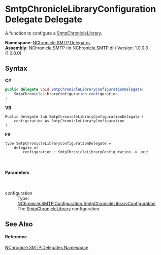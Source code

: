 # SmtpChronicleLibraryConfigurationDelegate Delegate
 

A function to configure a <a href="T_NChronicle_SMTP_SmtpChronicleLibrary.md">SmtpChronicleLibrary</a>.

**Namespace:**&nbsp;<a href="N_NChronicle_SMTP_Delegates.md">NChronicle.SMTP.Delegates</a><br />**Assembly:**&nbsp;NChronicle.SMTP (in NChronicle.SMTP.dll) Version: 1.0.0.0 (1.0.0.0)

## Syntax

**C#**<br />
``` C#
public delegate void SmtpChronicleLibraryConfigurationDelegate(
	SmtpChronicleLibraryConfiguration configuration
)
```

**VB**<br />
``` VB
Public Delegate Sub SmtpChronicleLibraryConfigurationDelegate ( 
	configuration As SmtpChronicleLibraryConfiguration
)
```

**F#**<br />
``` F#
type SmtpChronicleLibraryConfigurationDelegate = 
    delegate of 
        configuration : SmtpChronicleLibraryConfiguration -> unit
```

<br />

#### Parameters
&nbsp;<dl><dt>configuration</dt><dd>Type: <a href="T_NChronicle_SMTP_Configuration_SmtpChronicleLibraryConfiguration.md">NChronicle.SMTP.Configuration.SmtpChronicleLibraryConfiguration</a><br />The <a href="T_NChronicle_SMTP_SmtpChronicleLibrary.md">SmtpChronicleLibrary</a> configuration.</dd></dl>

## See Also


#### Reference
<a href="N_NChronicle_SMTP_Delegates.md">NChronicle.SMTP.Delegates Namespace</a><br />
